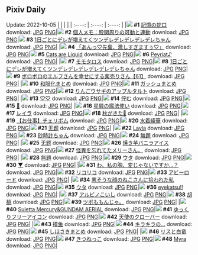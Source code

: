 ## Pixiv Daily
Update: 2022-10-05
|      |      |      |
| :----: | :----: | :----: |
|![](https://pixiv.microyu.workers.dev/c/240x480/img-master/img/2022/10/03/00/00/09/101648272_p0_master1200.jpg) **#1** [記憶の蛇口](https://www.pixiv.net/artworks/101648272) download: [JPG](https://pixiv.microyu.workers.dev/img-original/img/2022/10/03/00/00/09/101648272_p0.jpg) [PNG](https://pixiv.microyu.workers.dev/img-original/img/2022/10/03/00/00/09/101648272_p0.png)|![](https://pixiv.microyu.workers.dev/c/240x480/img-master/img/2022/10/03/08/00/02/101654616_p0_master1200.jpg) **#2** [個人メモ：股関周りの可動と連動](https://www.pixiv.net/artworks/101654616) download: [JPG](https://pixiv.microyu.workers.dev/img-original/img/2022/10/03/08/00/02/101654616_p0.jpg) [PNG](https://pixiv.microyu.workers.dev/img-original/img/2022/10/03/08/00/02/101654616_p0.png)|![](https://pixiv.microyu.workers.dev/c/240x480/img-master/img/2022/10/03/00/00/02/101648234_p0_master1200.jpg) **#3** [1日ごとにデレが増えてくツンデレデレデレデレデレちゃん](https://www.pixiv.net/artworks/101648234) download: [JPG](https://pixiv.microyu.workers.dev/img-original/img/2022/10/03/00/00/02/101648234_p0.jpg) [PNG](https://pixiv.microyu.workers.dev/img-original/img/2022/10/03/00/00/02/101648234_p0.png)|
|![](https://pixiv.microyu.workers.dev/c/240x480/img-master/img/2022/10/03/08/03/42/101654653_p0_master1200.jpg) **#4** [「あんっ♡先輩、激しすぎますぅ♡」](https://www.pixiv.net/artworks/101654653) download: [JPG](https://pixiv.microyu.workers.dev/img-original/img/2022/10/03/08/03/42/101654653_p0.jpg) [PNG](https://pixiv.microyu.workers.dev/img-original/img/2022/10/03/08/03/42/101654653_p0.png)|![](https://pixiv.microyu.workers.dev/c/240x480/img-master/img/2022/10/03/02/09/56/101651352_p0_master1200.jpg) **#5** [Cats are Liquid](https://www.pixiv.net/artworks/101651352) download: [JPG](https://pixiv.microyu.workers.dev/img-original/img/2022/10/03/02/09/56/101651352_p0.jpg) [PNG](https://pixiv.microyu.workers.dev/img-original/img/2022/10/03/02/09/56/101651352_p0.png)|![](https://pixiv.microyu.workers.dev/c/240x480/img-master/img/2022/10/03/01/58/49/101651175_p0_master1200.jpg) **#6** [Peyriat♪](https://www.pixiv.net/artworks/101651175) download: [JPG](https://pixiv.microyu.workers.dev/img-original/img/2022/10/03/01/58/49/101651175_p0.jpg) [PNG](https://pixiv.microyu.workers.dev/img-original/img/2022/10/03/01/58/49/101651175_p0.png)|
|![](https://pixiv.microyu.workers.dev/c/240x480/img-master/img/2022/10/04/00/06/42/101670639_p0_master1200.jpg) **#7** [モモタロス](https://www.pixiv.net/artworks/101670639) download: [JPG](https://pixiv.microyu.workers.dev/img-original/img/2022/10/04/00/06/42/101670639_p0.jpg) [PNG](https://pixiv.microyu.workers.dev/img-original/img/2022/10/04/00/06/42/101670639_p0.png)|![](https://pixiv.microyu.workers.dev/c/240x480/img-master/img/2022/10/04/00/00/17/101670324_p0_master1200.jpg) **#8** [1日ごとにデレが増えてくツンデレデレデレデレデレデレちゃん](https://www.pixiv.net/artworks/101670324) download: [JPG](https://pixiv.microyu.workers.dev/img-original/img/2022/10/04/00/00/17/101670324_p0.jpg) [PNG](https://pixiv.microyu.workers.dev/img-original/img/2022/10/04/00/00/17/101670324_p0.png)|![](https://pixiv.microyu.workers.dev/c/240x480/img-master/img/2022/10/03/18/06/27/101661761_p0_master1200.jpg) **#9** [ボロボロのエルフさんを幸せにする薬売りさん【61】](https://www.pixiv.net/artworks/101661761) download: [JPG](https://pixiv.microyu.workers.dev/img-original/img/2022/10/03/18/06/27/101661761_p0.jpg) [PNG](https://pixiv.microyu.workers.dev/img-original/img/2022/10/03/18/06/27/101661761_p0.png)|
|![](https://pixiv.microyu.workers.dev/c/240x480/img-master/img/2022/10/04/00/00/31/101670376_p0_master1200.jpg) **#10** [和服化まとめ](https://www.pixiv.net/artworks/101670376) download: [JPG](https://pixiv.microyu.workers.dev/img-original/img/2022/10/04/00/00/31/101670376_p0.jpg) [PNG](https://pixiv.microyu.workers.dev/img-original/img/2022/10/04/00/00/31/101670376_p0.png)|![](https://pixiv.microyu.workers.dev/c/240x480/img-master/img/2022/10/03/22/11/28/101667397_p0_master1200.jpg) **#11** [ガッシュまとめ](https://www.pixiv.net/artworks/101667397) download: [JPG](https://pixiv.microyu.workers.dev/img-original/img/2022/10/03/22/11/28/101667397_p0.jpg) [PNG](https://pixiv.microyu.workers.dev/img-original/img/2022/10/03/22/11/28/101667397_p0.png)|![](https://pixiv.microyu.workers.dev/c/240x480/img-master/img/2022/10/03/20/30/01/101664658_p0_master1200.jpg) **#12** [りんごウサギのアップルタルト](https://www.pixiv.net/artworks/101664658) download: [JPG](https://pixiv.microyu.workers.dev/img-original/img/2022/10/03/20/30/01/101664658_p0.jpg) [PNG](https://pixiv.microyu.workers.dev/img-original/img/2022/10/03/20/30/01/101664658_p0.png)|
|![](https://pixiv.microyu.workers.dev/c/240x480/img-master/img/2022/10/03/01/29/23/101650626_p0_master1200.jpg) **#13** [♡♡](https://www.pixiv.net/artworks/101650626) download: [JPG](https://pixiv.microyu.workers.dev/img-original/img/2022/10/03/01/29/23/101650626_p0.jpg) [PNG](https://pixiv.microyu.workers.dev/img-original/img/2022/10/03/01/29/23/101650626_p0.png)|![](https://pixiv.microyu.workers.dev/c/240x480/img-master/img/2022/10/03/00/01/57/101648517_p0_master1200.jpg) **#14** [佇む](https://www.pixiv.net/artworks/101648517) download: [JPG](https://pixiv.microyu.workers.dev/img-original/img/2022/10/03/00/01/57/101648517_p0.jpg) [PNG](https://pixiv.microyu.workers.dev/img-original/img/2022/10/03/00/01/57/101648517_p0.png)|![](https://pixiv.microyu.workers.dev/c/240x480/img-master/img/2022/10/03/20/36/46/101664845_p0_master1200.jpg) **#15** [💙](https://www.pixiv.net/artworks/101664845) download: [JPG](https://pixiv.microyu.workers.dev/img-original/img/2022/10/03/20/36/46/101664845_p0.jpg) [PNG](https://pixiv.microyu.workers.dev/img-original/img/2022/10/03/20/36/46/101664845_p0.png)|
|![](https://pixiv.microyu.workers.dev/c/240x480/img-master/img/2022/10/03/09/23/18/101655350_p0_master1200.jpg) **#16** [星屑の魔法使い](https://www.pixiv.net/artworks/101655350) download: [JPG](https://pixiv.microyu.workers.dev/img-original/img/2022/10/03/09/23/18/101655350_p0.jpg) [PNG](https://pixiv.microyu.workers.dev/img-original/img/2022/10/03/09/23/18/101655350_p0.png)|![](https://pixiv.microyu.workers.dev/c/240x480/img-master/img/2022/10/04/12/16/14/101678622_p0_master1200.jpg) **#17** [レイラ](https://www.pixiv.net/artworks/101678622) download: [JPG](https://pixiv.microyu.workers.dev/img-original/img/2022/10/04/12/16/14/101678622_p0.jpg) [PNG](https://pixiv.microyu.workers.dev/img-original/img/2022/10/04/12/16/14/101678622_p0.png)|![](https://pixiv.microyu.workers.dev/c/240x480/img-master/img/2022/10/03/00/00/20/101648338_p0_master1200.jpg) **#18** [秋がきた🍁](https://www.pixiv.net/artworks/101648338) download: [JPG](https://pixiv.microyu.workers.dev/img-original/img/2022/10/03/00/00/20/101648338_p0.jpg) [PNG](https://pixiv.microyu.workers.dev/img-original/img/2022/10/03/00/00/20/101648338_p0.png)|
|![](https://pixiv.microyu.workers.dev/c/240x480/img-master/img/2022/10/03/01/22/25/101650556_p0_master1200.jpg) **#19** [【お仕事】チェリボム](https://www.pixiv.net/artworks/101650556) download: [JPG](https://pixiv.microyu.workers.dev/img-original/img/2022/10/03/01/22/25/101650556_p0.jpg) [PNG](https://pixiv.microyu.workers.dev/img-original/img/2022/10/03/01/22/25/101650556_p0.png)|![](https://pixiv.microyu.workers.dev/c/240x480/img-master/img/2022/10/03/00/00/21/101648346_p0_master1200.jpg) **#20** [水着綾華](https://www.pixiv.net/artworks/101648346) download: [JPG](https://pixiv.microyu.workers.dev/img-original/img/2022/10/03/00/00/21/101648346_p0.jpg) [PNG](https://pixiv.microyu.workers.dev/img-original/img/2022/10/03/00/00/21/101648346_p0.png)|![](https://pixiv.microyu.workers.dev/c/240x480/img-master/img/2022/10/03/00/00/07/101648255_p0_master1200.jpg) **#21** [无题](https://www.pixiv.net/artworks/101648255) download: [JPG](https://pixiv.microyu.workers.dev/img-original/img/2022/10/03/00/00/07/101648255_p0.jpg) [PNG](https://pixiv.microyu.workers.dev/img-original/img/2022/10/03/00/00/07/101648255_p0.png)|
|![](https://pixiv.microyu.workers.dev/c/240x480/img-master/img/2022/10/03/23/51/23/101669998_p0_master1200.jpg) **#22** [Layla](https://www.pixiv.net/artworks/101669998) download: [JPG](https://pixiv.microyu.workers.dev/img-original/img/2022/10/03/23/51/23/101669998_p0.jpg) [PNG](https://pixiv.microyu.workers.dev/img-original/img/2022/10/03/23/51/23/101669998_p0.png)|![](https://pixiv.microyu.workers.dev/c/240x480/img-master/img/2022/10/03/00/02/45/101648565_p0_master1200.jpg) **#23** [砂時計ちゃん](https://www.pixiv.net/artworks/101648565) download: [JPG](https://pixiv.microyu.workers.dev/img-original/img/2022/10/03/00/02/45/101648565_p0.jpg) [PNG](https://pixiv.microyu.workers.dev/img-original/img/2022/10/03/00/02/45/101648565_p0.png)|![](https://pixiv.microyu.workers.dev/c/240x480/img-master/img/2022/10/04/06/54/16/101675502_p0_master1200.jpg) **#24** [無題](https://www.pixiv.net/artworks/101675502) download: [JPG](https://pixiv.microyu.workers.dev/img-original/img/2022/10/04/06/54/16/101675502_p0.jpg) [PNG](https://pixiv.microyu.workers.dev/img-original/img/2022/10/04/06/54/16/101675502_p0.png)|
|![](https://pixiv.microyu.workers.dev/c/240x480/img-master/img/2022/10/03/00/11/08/101648848_p0_master1200.jpg) **#25** [无题](https://www.pixiv.net/artworks/101648848) download: [JPG](https://pixiv.microyu.workers.dev/img-original/img/2022/10/03/00/11/08/101648848_p0.jpg) [PNG](https://pixiv.microyu.workers.dev/img-original/img/2022/10/03/00/11/08/101648848_p0.png)|![](https://pixiv.microyu.workers.dev/c/240x480/img-master/img/2022/10/04/20/30/01/101685733_p0_master1200.jpg) **#26** [焼き芋バニラアイス](https://www.pixiv.net/artworks/101685733) download: [JPG](https://pixiv.microyu.workers.dev/img-original/img/2022/10/04/20/30/01/101685733_p0.jpg) [PNG](https://pixiv.microyu.workers.dev/img-original/img/2022/10/04/20/30/01/101685733_p0.png)|![](https://pixiv.microyu.workers.dev/c/240x480/img-master/img/2022/10/03/00/29/08/101649362_p0_master1200.jpg) **#27** [怪異を忘れてたメリーさん。](https://www.pixiv.net/artworks/101649362) download: [JPG](https://pixiv.microyu.workers.dev/img-original/img/2022/10/03/00/29/08/101649362_p0.jpg) [PNG](https://pixiv.microyu.workers.dev/img-original/img/2022/10/03/00/29/08/101649362_p0.png)|
|![](https://pixiv.microyu.workers.dev/c/240x480/img-master/img/2022/10/03/21/16/18/101665882_p0_master1200.jpg) **#28** [無題](https://www.pixiv.net/artworks/101665882) download: [JPG](https://pixiv.microyu.workers.dev/img-original/img/2022/10/03/21/16/18/101665882_p0.jpg) [PNG](https://pixiv.microyu.workers.dev/img-original/img/2022/10/03/21/16/18/101665882_p0.png)|![](https://pixiv.microyu.workers.dev/c/240x480/img-master/img/2022/10/03/20/55/14/101665285_p0_master1200.jpg) **#29** [ウタ](https://www.pixiv.net/artworks/101665285) download: [JPG](https://pixiv.microyu.workers.dev/img-original/img/2022/10/03/20/55/14/101665285_p0.jpg) [PNG](https://pixiv.microyu.workers.dev/img-original/img/2022/10/03/20/55/14/101665285_p0.png)|![](https://pixiv.microyu.workers.dev/c/240x480/img-master/img/2022/10/03/00/21/34/101649135_p0_master1200.jpg) **#30** [▼](https://www.pixiv.net/artworks/101649135) download: [JPG](https://pixiv.microyu.workers.dev/img-original/img/2022/10/03/00/21/34/101649135_p0.jpg) [PNG](https://pixiv.microyu.workers.dev/img-original/img/2022/10/03/00/21/34/101649135_p0.png)|
|![](https://pixiv.microyu.workers.dev/c/240x480/img-master/img/2022/10/03/01/23/55/101650587_p0_master1200.jpg) **#31** [わ、私の胸、変じゃないですか…？](https://www.pixiv.net/artworks/101650587) download: [JPG](https://pixiv.microyu.workers.dev/img-original/img/2022/10/03/01/23/55/101650587_p0.jpg) [PNG](https://pixiv.microyu.workers.dev/img-original/img/2022/10/03/01/23/55/101650587_p0.png)|![](https://pixiv.microyu.workers.dev/c/240x480/img-master/img/2022/10/03/21/25/28/101666118_p0_master1200.jpg) **#32** [リコリコ](https://www.pixiv.net/artworks/101666118) download: [JPG](https://pixiv.microyu.workers.dev/img-original/img/2022/10/03/21/25/28/101666118_p0.jpg) [PNG](https://pixiv.microyu.workers.dev/img-original/img/2022/10/03/21/25/28/101666118_p0.png)|![](https://pixiv.microyu.workers.dev/c/240x480/img-master/img/2022/10/04/19/42/52/101684698_p0_master1200.jpg) **#33** [アビーロード](https://www.pixiv.net/artworks/101684698) download: [JPG](https://pixiv.microyu.workers.dev/img-original/img/2022/10/04/19/42/52/101684698_p0.jpg) [PNG](https://pixiv.microyu.workers.dev/img-original/img/2022/10/04/19/42/52/101684698_p0.png)|
|![](https://pixiv.microyu.workers.dev/c/240x480/img-master/img/2022/10/03/19/00/08/101662768_p0_master1200.jpg) **#34** [悪そうな顔のねこさんに拾われた私](https://www.pixiv.net/artworks/101662768) download: [JPG](https://pixiv.microyu.workers.dev/img-original/img/2022/10/03/19/00/08/101662768_p0.jpg) [PNG](https://pixiv.microyu.workers.dev/img-original/img/2022/10/03/19/00/08/101662768_p0.png)|![](https://pixiv.microyu.workers.dev/c/240x480/img-master/img/2022/10/04/00/00/02/101670234_p0_master1200.jpg) **#35** [ウタ](https://www.pixiv.net/artworks/101670234) download: [JPG](https://pixiv.microyu.workers.dev/img-original/img/2022/10/04/00/00/02/101670234_p0.jpg) [PNG](https://pixiv.microyu.workers.dev/img-original/img/2022/10/04/00/00/02/101670234_p0.png)|![](https://pixiv.microyu.workers.dev/c/240x480/img-master/img/2022/10/03/00/00/09/101648274_p0_master1200.jpg) **#36** [eyekatsu!!](https://www.pixiv.net/artworks/101648274) download: [JPG](https://pixiv.microyu.workers.dev/img-original/img/2022/10/03/00/00/09/101648274_p0.jpg) [PNG](https://pixiv.microyu.workers.dev/img-original/img/2022/10/03/00/00/09/101648274_p0.png)|
|![](https://pixiv.microyu.workers.dev/c/240x480/img-master/img/2022/10/03/00/01/13/101648484_p0_master1200.jpg) **#37** [アルビノこいし](https://www.pixiv.net/artworks/101648484) download: [JPG](https://pixiv.microyu.workers.dev/img-original/img/2022/10/03/00/01/13/101648484_p0.jpg) [PNG](https://pixiv.microyu.workers.dev/img-original/img/2022/10/03/00/01/13/101648484_p0.png)|![](https://pixiv.microyu.workers.dev/c/240x480/img-master/img/2022/10/03/00/00/24/101648368_p0_master1200.jpg) **#38** [胡桃](https://www.pixiv.net/artworks/101648368) download: [JPG](https://pixiv.microyu.workers.dev/img-original/img/2022/10/03/00/00/24/101648368_p0.jpg) [PNG](https://pixiv.microyu.workers.dev/img-original/img/2022/10/03/00/00/24/101648368_p0.png)|![](https://pixiv.microyu.workers.dev/c/240x480/img-master/img/2022/10/03/13/31/00/101658015_p0_master1200.jpg) **#39** [ツボももんじゃ。](https://www.pixiv.net/artworks/101658015) download: [JPG](https://pixiv.microyu.workers.dev/img-original/img/2022/10/03/13/31/00/101658015_p0.jpg) [PNG](https://pixiv.microyu.workers.dev/img-original/img/2022/10/03/13/31/00/101658015_p0.png)|
|![](https://pixiv.microyu.workers.dev/c/240x480/img-master/img/2022/10/03/15/43/36/101654428_p0_master1200.jpg) **#40** [Suletta Mercury&GUNDAM AERIAL](https://www.pixiv.net/artworks/101654428) download: [JPG](https://pixiv.microyu.workers.dev/img-original/img/2022/10/03/15/43/36/101654428_p0.jpg) [PNG](https://pixiv.microyu.workers.dev/img-original/img/2022/10/03/15/43/36/101654428_p0.png)|![](https://pixiv.microyu.workers.dev/c/240x480/img-master/img/2022/10/03/22/30/52/101667918_p0_master1200.jpg) **#41** [ゆっくりフリーアイコン](https://www.pixiv.net/artworks/101667918) download: [JPG](https://pixiv.microyu.workers.dev/img-original/img/2022/10/03/22/30/52/101667918_p0.jpg) [PNG](https://pixiv.microyu.workers.dev/img-original/img/2022/10/03/22/30/52/101667918_p0.png)|![](https://pixiv.microyu.workers.dev/c/240x480/img-master/img/2022/10/04/19/06/46/101684032_p0_master1200.jpg) **#42** [天使のクローバー](https://www.pixiv.net/artworks/101684032) download: [JPG](https://pixiv.microyu.workers.dev/img-original/img/2022/10/04/19/06/46/101684032_p0.jpg) [PNG](https://pixiv.microyu.workers.dev/img-original/img/2022/10/04/19/06/46/101684032_p0.png)|
|![](https://pixiv.microyu.workers.dev/c/240x480/img-master/img/2022/10/04/05/18/00/101674771_p0_master1200.jpg) **#43** [摸鱼](https://www.pixiv.net/artworks/101674771) download: [JPG](https://pixiv.microyu.workers.dev/img-original/img/2022/10/04/05/18/00/101674771_p0.jpg) [PNG](https://pixiv.microyu.workers.dev/img-original/img/2022/10/04/05/18/00/101674771_p0.png)|![](https://pixiv.microyu.workers.dev/c/240x480/img-master/img/2022/10/03/00/43/10/101649750_p0_master1200.jpg) **#44** [キラキラの…](https://www.pixiv.net/artworks/101649750) download: [JPG](https://pixiv.microyu.workers.dev/img-original/img/2022/10/03/00/43/10/101649750_p0.jpg) [PNG](https://pixiv.microyu.workers.dev/img-original/img/2022/10/03/00/43/10/101649750_p0.png)|![](https://pixiv.microyu.workers.dev/c/240x480/img-master/img/2022/10/03/01/04/25/101650199_p0_master1200.jpg) **#45** [しほさきまとめ](https://www.pixiv.net/artworks/101650199) download: [JPG](https://pixiv.microyu.workers.dev/img-original/img/2022/10/03/01/04/25/101650199_p0.jpg) [PNG](https://pixiv.microyu.workers.dev/img-original/img/2022/10/03/01/04/25/101650199_p0.png)|
|![](https://pixiv.microyu.workers.dev/c/240x480/img-master/img/2022/10/04/04/04/24/101674177_p0_master1200.jpg) **#46** [リスと白竜](https://www.pixiv.net/artworks/101674177) download: [JPG](https://pixiv.microyu.workers.dev/img-original/img/2022/10/04/04/04/24/101674177_p0.jpg) [PNG](https://pixiv.microyu.workers.dev/img-original/img/2022/10/04/04/04/24/101674177_p0.png)|![](https://pixiv.microyu.workers.dev/c/240x480/img-master/img/2022/10/03/00/00/18/101648326_p0_master1200.jpg) **#47** [きつねっこ](https://www.pixiv.net/artworks/101648326) download: [JPG](https://pixiv.microyu.workers.dev/img-original/img/2022/10/03/00/00/18/101648326_p0.jpg) [PNG](https://pixiv.microyu.workers.dev/img-original/img/2022/10/03/00/00/18/101648326_p0.png)|![](https://pixiv.microyu.workers.dev/c/240x480/img-master/img/2022/10/03/12/52/51/101657700_p0_master1200.jpg) **#48** [Myra](https://www.pixiv.net/artworks/101657700) download: [JPG](https://pixiv.microyu.workers.dev/img-original/img/2022/10/03/12/52/51/101657700_p0.jpg) [PNG](https://pixiv.microyu.workers.dev/img-original/img/2022/10/03/12/52/51/101657700_p0.png)|
